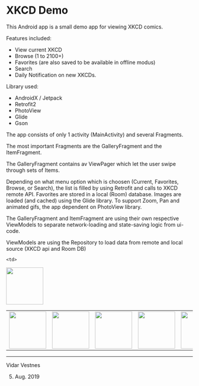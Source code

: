 XKCD Demo
================

This Android app is a small demo app for viewing XKCD comics.

Features included:
- View current XKCD
- Browse (1 to 2100+)
- Favorites (are also saved to be available in offline modus)
- Search
- Daily Notification on new XKCDs.


Library used:
- AndroidX / Jetpack
- Retrofit2
- PhotoView
- Glide
- Gson

The app consists of only 1 activity (MainActivity) and several Fragments.

The most important Fragments are the GalleryFragment and the ItemFragment.

The GalleryFragment contains av ViewPager which let the user swipe through sets of Items.

Depending on what menu option which is choosen (Current, Favorites, Browse, or Search), the
list is filled by using Retrofit and calls to XKCD remote API. Favorites are stored in a local (Room)
database. Images are loaded (and cached) using the Glide library. To support Zoom, Pan and
animated gifs, the app dependent on PhotoView library.

The GalleryFragment and ItemFragment are using their own respective ViewModels to separate
network-loading and state-saving logic from ui-code.

ViewModels are using the Repository to load data from remote and local source (XKCD api and Room DB)

<table>
 <tr>
  <td>
   <img src="https://user-images.githubusercontent.com/256259/62431187-62c10280-b725-11e9-907a-c5eb9825269c.png" width="100"/>
  </td>
  <td>
   <img src="https://user-images.githubusercontent.com/256259/62431189-694f7a00-b725-11e9-8fc4-51214e20671b.png" width="100"/>
  </td>
  <td>
   <img src="https://user-images.githubusercontent.com/256259/62431192-71a7b500-b725-11e9-9416-a0cedca7a814.png" width="100"/>
  </td>
  
    <td>
   <img src="https://user-images.githubusercontent.com/256259/62431330-fe06a780-b726-11e9-9048-9accd27f874c.png" width="100"/>
  </td>

  <td>
   <img src="https://user-images.githubusercontent.com/256259/62431332-0232c500-b727-11e9-9e0c-d0a0760b5096.png" width="100"/>
  </td>

  <td>
   <img src="https://user-images.githubusercontent.com/256259/62431334-052db580-b727-11e9-98d4-2017e883b85c.png" width="100"/>
  </td>

  <td>
   <img src="https://user-images.githubusercontent.com/256259/62431337-07900f80-b727-11e9-874e-0295270e7cba.png" width="100"/>
  </td>

 </tr>
 </table>



---

Vidar Vestnes
 
05. Aug. 2019
